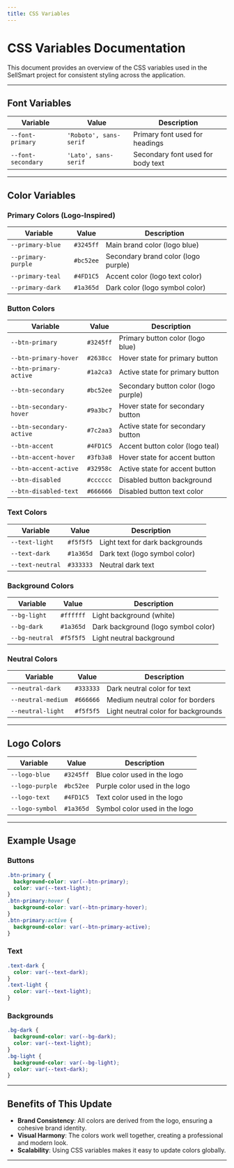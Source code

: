 ```yaml
---
title: CSS Variables
---
```

# CSS Variables Documentation

This document provides an overview of the CSS variables used in the SellSmart project for consistent styling across the application.

---

## Font Variables

| Variable            | Value                  | Description                          |
|---------------------|------------------------|--------------------------------------|
| `--font-primary`    | `'Roboto', sans-serif` | Primary font used for headings       |
| `--font-secondary`  | `'Lato', sans-serif`   | Secondary font used for body text    |

---

## Color Variables

### Primary Colors (Logo-Inspired)
| Variable            | Value       | Description                          |
|---------------------|-------------|--------------------------------------|
| `--primary-blue`    | `#3245ff`   | Main brand color (logo blue)         |
| `--primary-purple`  | `#bc52ee`   | Secondary brand color (logo purple)  |
| `--primary-teal`    | `#4FD1C5`   | Accent color (logo text color)       |
| `--primary-dark`    | `#1a365d`   | Dark color (logo symbol color)       |

### Button Colors
| Variable                | Value       | Description                          |
|-------------------------|-------------|--------------------------------------|
| `--btn-primary`         | `#3245ff`   | Primary button color (logo blue)     |
| `--btn-primary-hover`   | `#2638cc`   | Hover state for primary button       |
| `--btn-primary-active`  | `#1a2ca3`   | Active state for primary button      |
| `--btn-secondary`       | `#bc52ee`   | Secondary button color (logo purple) |
| `--btn-secondary-hover` | `#9a3bc7`   | Hover state for secondary button     |
| `--btn-secondary-active`| `#7c2aa3`   | Active state for secondary button    |
| `--btn-accent`          | `#4FD1C5`   | Accent button color (logo teal)      |
| `--btn-accent-hover`    | `#3fb3a8`   | Hover state for accent button        |
| `--btn-accent-active`   | `#32958c`   | Active state for accent button       |
| `--btn-disabled`        | `#cccccc`   | Disabled button background           |
| `--btn-disabled-text`   | `#666666`   | Disabled button text color           |

### Text Colors
| Variable            | Value       | Description                          |
|---------------------|-------------|--------------------------------------|
| `--text-light`      | `#f5f5f5`   | Light text for dark backgrounds      |
| `--text-dark`       | `#1a365d`   | Dark text (logo symbol color)        |
| `--text-neutral`    | `#333333`   | Neutral dark text                   |

### Background Colors
| Variable            | Value       | Description                          |
|---------------------|-------------|--------------------------------------|
| `--bg-light`        | `#ffffff`   | Light background (white)             |
| `--bg-dark`         | `#1a365d`   | Dark background (logo symbol color)  |
| `--bg-neutral`      | `#f5f5f5`   | Light neutral background             |

### Neutral Colors
| Variable            | Value       | Description                          |
|---------------------|-------------|--------------------------------------|
| `--neutral-dark`    | `#333333`   | Dark neutral color for text          |
| `--neutral-medium`  | `#666666`   | Medium neutral color for borders     |
| `--neutral-light`   | `#f5f5f5`   | Light neutral color for backgrounds  |

---

## Logo Colors

| Variable            | Value       | Description                          |
|---------------------|-------------|--------------------------------------|
| `--logo-blue`       | `#3245ff`   | Blue color used in the logo          |
| `--logo-purple`     | `#bc52ee`   | Purple color used in the logo        |
| `--logo-text`       | `#4FD1C5`   | Text color used in the logo          |
| `--logo-symbol`     | `#1a365d`   | Symbol color used in the logo        |

---

## Example Usage

### Buttons
```css
.btn-primary {
  background-color: var(--btn-primary);
  color: var(--text-light);
}
.btn-primary:hover {
  background-color: var(--btn-primary-hover);
}
.btn-primary:active {
  background-color: var(--btn-primary-active);
}
```

### Text
```css
.text-dark {
  color: var(--text-dark);
}
.text-light {
  color: var(--text-light);
}
```

### Backgrounds
```css
.bg-dark {
  background-color: var(--bg-dark);
  color: var(--text-light);
}
.bg-light {
  background-color: var(--bg-light);
  color: var(--text-dark);
}
```

---

## Benefits of This Update
- **Brand Consistency**: All colors are derived from the logo, ensuring a cohesive brand identity.
- **Visual Harmony**: The colors work well together, creating a professional and modern look.
- **Scalability**: Using CSS variables makes it easy to update colors globally.

---
